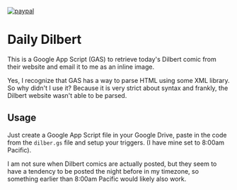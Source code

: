 [![paypal](https://img.shields.io/badge/Donate-PayPal-green.svg)](https://www.paypal.com/donate?business=QMDXUKQXRT75N&currency_code=CAD)

# Daily Dilbert

This is a Google App Script (GAS) to retrieve today's Dilbert comic from their website
and email it to me as an inline image.

Yes, I recognize that GAS has a way to parse HTML using some XML library. So why
didn't I use it? Because it is very strict about syntax and frankly, the Dilbert
website wasn't able to be parsed.

## Usage

Just create a Google App Script file in your Google Drive, paste in the code
from the `dilber.gs` file and setup your triggers. (I have mine set to 8:00am
Pacific).

I am not sure when Dilbert comics are actually posted, but they seem to have a
tendency to be posted the night before in my timezone, so something earlier than
8:00am Pacific would likely also work.
